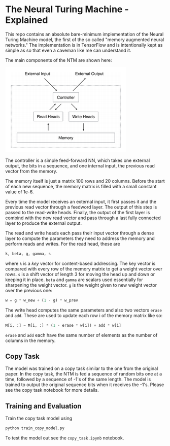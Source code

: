 # The Neural Turing Machine - Explained
This repo contains an absolute bare-minimum implementation of the Neural Turing Machine model, 
the first of the so called "memory augmented neural networks."
The implementation is in TensorFlow and is intentionally kept as simple as so that even a caveman like me can understand it.

The main components of the NTM are shown here:

![Alt text](./static/ntm.png?raw=true "NTM Model Diagram")

The controller is a simple feed-forward NN, which takes one external output,
the bits in a sequence, and one internal input, the previous read vector from the memory.

The memory itself is just a matrix 100 rows and 20 columns. Before the start of each new sequence,
the memory matrix is filled with a small constant value of 1e-6. 

Every time the model receives an external input, it first passes it and the previous read vector through
a feedword layer. The output of this step is passed to the read-write heads. Finally, the output of the 
first layer is combind with the new read vector and pass through a last fully connected layer to produce the external output.


The read and write heads each pass their input vector through a dense layer to compute the parameters 
they need to address the memory and perform reads and writes. For the read head, these are 

```python
k, beta, g, gamma, s
```

where `k` is a *key* vector for content-based addressing. The key vector is compared with every row of the memory matrix to get a weight vector over rows.
 `s` is a shift vector of length 3 for moving the head up
and down or keeping it in place. `beta` and `gamma` are scalars used essentially for sharpening the weight vector. `g` is the weight given to new weight vector over the previous one:

```python
w = g * w_new + (1 - g) * w_prev
``` 

The write head computes the same parameters and also two vectors `erase` and `add`. These are used to
update each row i of the memory matrix like so:
```python
M[i, :] = M[i, :] * (1 - erase * w[i]) + add * w[i]
```
`erase` and `add` each have the same number of elements as the number of columns in the memory.

## Copy Task

The model was trained on a copy task similar to the one from the original paper. In the copy task,
the NTM is fed a sequence of random bits one at a time, followed by a sequence of -1's of the same length. 
The model is trained to output the original sequence bits when it receives the -1's. Please see the copy task
notebook for more details.

## Training and Evaluation
Train the copy task model using
```python
python train_copy_model.py
```

To test the model out see the `copy_task.ipynb` notebook.
